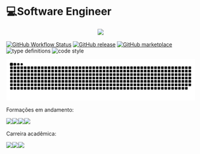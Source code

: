 # 💻Software Engineer
<p align="center">
  <!-- Typing SVG by DenverCoder1 - https://github.com/DenverCoder1/readme-typing-svg -->
  <a href="https://github.com/DenverCoder1/readme-typing-svg">
    <img src="https://readme-typing-svg.demolab.com/?lines=Full-Stack%20Developer%20and%20Data%20Scientist;Experienced%20Machine Learning%2FBack-End%20;&font=Fira%20Code&center=true&width=540&height=45&color=f75c7e&vCenter=true&pause=1000&size=22" /></a>
</p>
</p>

[![GitHub Workflow Status](https://img.shields.io/github/actions/workflow/status/platane/platane/main.yml?label=action&style=flat-square)](https://github.com/Platane/Platane/actions/workflows/main.yml)
[![GitHub release](https://img.shields.io/github/release/platane/snk.svg?style=flat-square)](https://github.com/platane/snk/releases/latest)
[![GitHub marketplace](https://img.shields.io/badge/marketplace-snake-blue?logo=github&style=flat-square)](https://github.com/marketplace/actions/generate-snake-game-from-github-contribution-grid)
![type definitions](https://img.shields.io/npm/types/typescript?style=flat-square)
![code style](https://img.shields.io/badge/code_style-prettier-ff69b4.svg?style=flat-square)


<picture>
  <source
    media="(prefers-color-scheme: dark)"
    srcset="https://raw.githubusercontent.com/platane/snk/output/github-contribution-grid-snake-dark.svg"
  />
  <source
    media="(prefers-color-scheme: light)"
    srcset="https://raw.githubusercontent.com/platane/snk/output/github-contribution-grid-snake.svg"
  />
  <img
    alt="github contribution grid snake animation"
    src="https://raw.githubusercontent.com/platane/snk/output/github-contribution-grid-snake.svg"
  />
</picture>


Formações em andamento:

[<img src="https://hermes.dio.me/tracks/aa71615b-e701-4cec-bb64-71ba6974c5fe.png" width="70">](https://web.dio.me/track/formacao-python-developer)[<img src="https://hermes.dio.me/tracks/bc454148-6e72-4047-95cc-d516706ae405.png" width="65">](https://web.dio.me/track/formacao-sql-db-specialist)[<img src="https://hermes.dio.me/tracks/da6041a9-80ef-409e-bd50-5e7be4dfadf6.png" width="65">](https://web.dio.me/track/formacao-java-developer)[<img src="https://hermes.dio.me/tracks/b19308ff-9431-48e9-9c7b-5cf01dd5ec24.png" width="65">](https://web.dio.me/track/formacao-machine-learning-specialist)

Carreira acadêmica:


[<img src="https://sia.estacio.br/sianet/Content/SiteNovo/dist/img/icones/ico-estacio.png" width="70">](https://estacio.br/)[<img src="https://moodle.ifrs.edu.br/pluginfile.php/1/theme_academi/logo/1687732948/Logo_04.png" width="200">](https://moodle.ifrs.edu.br/?redirect=0)[<img src="https://cdn.shortpixel.ai/spai/w_235+q_+ret_img+to_webp/https://iaexpert.academy/wp-content/uploads/2020/06/iaexpert-logo-1.png" width="200">](https://iaexpert.academy/)


